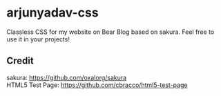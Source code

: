 # arjunyadav-css
Classless CSS for my website on Bear Blog based on sakura. Feel free to use it in your projects!

## Credit
sakura: https://github.com/oxalorg/sakura <br>
HTML5 Test Page: https://github.com/cbracco/html5-test-page
